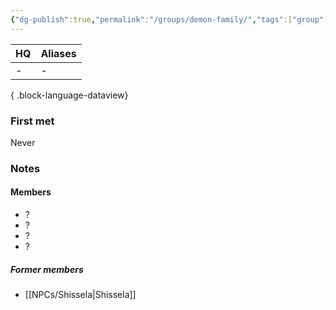 ```yaml
---
{"dg-publish":true,"permalink":"/groups/demon-family/","tags":["group"],"noteIcon":"group","created":"2024-01-06T01:03:22.295+01:00","updated":"2024-01-08T23:28:02.051+01:00"}
---
```


| HQ | Aliases |
| -- | ------- |
| \- | \-      |

{ .block-language-dataview}
### First met
Never
### Notes
#### Members
- ?
- ?
- ?
- ?
##### Former members
- [[NPCs/Shissela\|Shissela]]